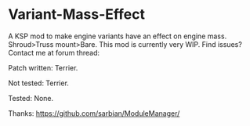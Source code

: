 # Variant-Mass-Effect
A KSP mod to make engine variants have an effect on engine mass. Shroud>Truss mount>Bare.
This mod is currently very WIP.
Find issues? Contact me at forum thread:


Patch written:
Terrier.

Not tested: 
Terrier.

Tested:
None.

Thanks:
https://github.com/sarbian/ModuleManager/
